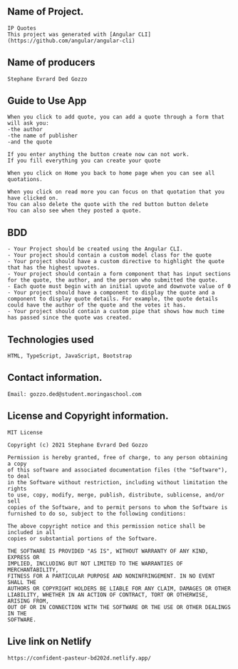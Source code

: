 ##   Name of Project.
    IP Quotes
    This project was generated with [Angular CLI](https://github.com/angular/angular-cli)

##  Name of producers
    Stephane Evrard Ded Gozzo

##  Guide to Use App
    When you click to add quote, you can add a quote through a form that will ask you:
    -the author
    -the name of publisher
    -and the quote

    If you enter anything the button create now can not work. 
    If you fill everything you can create your quote

    When you click on Home you back to home page when you can see all quotations.

    When you click on read more you can focus on that quotation that you have clicked on.
    You can also delete the quote with the red button button delete
    You can also see when they posted a quote.
##  BDD
    - Your Project should be created using the Angular CLI.
    - Your project should contain a custom model class for the quote
    - Your project should have a custom directive to highlight the quote that has the highest upvotes.
    - Your project should contain a form component that has input sections for the quote, the author, and the person who submitted the quote.
    - Each quote must begin with an initial upvote and downvote value of 0
    - Your project should have a component to display the quote and a component to display quote details. For example, the quote details could have the author of the quote and the votes it has.
    - Your project should contain a custom pipe that shows how much time has passed since the quote was created. 
##  Technologies used
    HTML, TypeScript, JavaScript, Bootstrap 
##  Contact information.
    Email: gozzo.ded@student.moringaschool.com
##  License and Copyright information.
    MIT License

    Copyright (c) 2021 Stephane Evrard Ded Gozzo

    Permission is hereby granted, free of charge, to any person obtaining a copy
    of this software and associated documentation files (the "Software"), to deal
    in the Software without restriction, including without limitation the rights
    to use, copy, modify, merge, publish, distribute, sublicense, and/or sell
    copies of the Software, and to permit persons to whom the Software is
    furnished to do so, subject to the following conditions:

    The above copyright notice and this permission notice shall be included in all
    copies or substantial portions of the Software.

    THE SOFTWARE IS PROVIDED "AS IS", WITHOUT WARRANTY OF ANY KIND, EXPRESS OR
    IMPLIED, INCLUDING BUT NOT LIMITED TO THE WARRANTIES OF MERCHANTABILITY,
    FITNESS FOR A PARTICULAR PURPOSE AND NONINFRINGEMENT. IN NO EVENT SHALL THE
    AUTHORS OR COPYRIGHT HOLDERS BE LIABLE FOR ANY CLAIM, DAMAGES OR OTHER
    LIABILITY, WHETHER IN AN ACTION OF CONTRACT, TORT OR OTHERWISE, ARISING FROM,
    OUT OF OR IN CONNECTION WITH THE SOFTWARE OR THE USE OR OTHER DEALINGS IN THE
    SOFTWARE.

##  Live link on Netlify
    https://confident-pasteur-bd202d.netlify.app/
